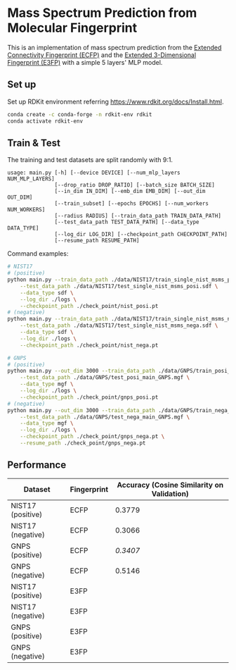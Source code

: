<!--
 * @Date: 2021-07-08 17:58:04
 * @LastEditors: yuhhong
 * @LastEditTime: 2021-07-09 14:14:58
-->
# Mass Spectrum Prediction from Molecular Fingerprint

This is an implementation of mass spectrum prediction from the [Extended Connectivity Fingerprint (ECFP)](https://pubs.acs.org/doi/10.1021/ci100050t) and the [Extended 3-Dimensional Fingerprint (E3FP)](https://pubs.acs.org/doi/abs/10.1021/acs.jmedchem.7b00696) with a simple 5 layers' MLP model. 

## Set up

Set up RDKit environment referring  https://www.rdkit.org/docs/Install.html.

```bash
conda create -c conda-forge -n rdkit-env rdkit
conda activate rdkit-env 
```



## Train & Test

The training and test datasets are split randomly with 9:1. 

```
usage: main.py [-h] [--device DEVICE] [--num_mlp_layers NUM_MLP_LAYERS]
               [--drop_ratio DROP_RATIO] [--batch_size BATCH_SIZE]
               [--in_dim IN_DIM] [--emb_dim EMB_DIM] [--out_dim OUT_DIM]
               [--train_subset] [--epochs EPOCHS] [--num_workers NUM_WORKERS]
               [--radius RADIUS] [--train_data_path TRAIN_DATA_PATH]
               [--test_data_path TEST_DATA_PATH] [--data_type DATA_TYPE]
               [--log_dir LOG_DIR] [--checkpoint_path CHECKPOINT_PATH]
               [--resume_path RESUME_PATH]
```

Command examples: 

```bash
# NIST17 
# (positive) 
python main.py --train_data_path ./data/NIST17/train_single_nist_msms_posi.sdf \
	--test_data_path ./data/NIST17/test_single_nist_msms_posi.sdf \
	--data_type sdf \
	--log_dir ./logs \
	--checkpoint_path ./check_point/nist_posi.pt
# (negative) 
python main.py --train_data_path ./data/NIST17/train_single_nist_msms_nega.sdf \
	--test_data_path ./data/NIST17/test_single_nist_msms_nega.sdf \
	--data_type sdf \
	--log_dir ./logs \
	--checkpoint_path ./check_point/nist_nega.pt

# GNPS 
# (positive) 
python main.py --out_dim 3000 --train_data_path ./data/GNPS/train_posi_main_GNPS.mgf \
	--test_data_path ./data/GNPS/test_posi_main_GNPS.mgf \
	--data_type mgf \
	--log_dir ./logs \
	--checkpoint_path ./check_point/gnps_posi.pt
# (negative) 
python main.py --out_dim 3000 --train_data_path ./data/GNPS/train_nega_main_GNPS.mgf \
	--test_data_path ./data/GNPS/test_nega_main_GNPS.mgf \
	--data_type mgf \
	--log_dir ./logs \
	--checkpoint_path ./check_point/gnps_nega.pt \
	--resume_path ./check_point/gnps_nega.pt
```



## Performance

| Dataset           | Fingerprint | Accuracy (Cosine Similarity on Validation) |
| ----------------- | ----------- | ------------------------------------------ |
| NIST17 (positive) | ECFP        | 0.3779                                     |
| NIST17 (negative) | ECFP        | 0.3066                                     |
| GNPS (positive)   | ECFP        | *0.3407*                                   |
| GNPS (negative)   | ECFP        | 0.5146                                     |
| NIST17 (positive) | E3FP        |                                            |
| NIST17 (negative) | E3FP        |                                            |
| GNPS (positive)   | E3FP        |                                            |
| GNPS (negative)   | E3FP        |                                            |

